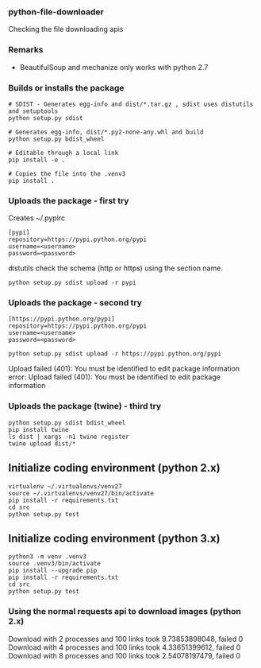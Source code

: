 ### python-file-downloader

Checking the file downloading apis

### Remarks
 * BeautifulSoup and mechanize only works with python 2.7

### Builds or installs the package
```
# SDIST - Generates egg-info and dist/*.tar.gz , sdist uses distutils and setuptools
python setup.py sdist

# Generates egg-info, dist/*.py2-none-any.whl and build 
python setup.py bdist_wheel

# Editable through a local link
pip install -e .

# Copies the file into the .venv3
pip install .
```

### Uploads the package - first try
Creates  ~/.pypirc
```
[pypi]
repository=https://pypi.python.org/pypi
username=<username>
password=<password>
```
distutils check the schema (http or https) using the section name.
```
python setup.py sdist upload -r pypi
```

### Uploads the package - second try

```
[https://pypi.python.org/pypi]
repository=https://pypi.python.org/pypi
username=<username>
password=<password>
```
```
python setup.py sdist upload -r https://pypi.python.org/pypi
```
Upload failed (401): You must be identified to edit package information
error: Upload failed (401): You must be identified to edit package information

### Uploads the package (twine) - third try
```
python setup.py sdist bdist_wheel
pip install twine
ls dist | xargs -n1 twine register
twine upload dist/*
```


## Initialize coding environment (python 2.x)
```
virtualenv ~/.virtualenvs/venv27 
source ~/.virtualenvs/venv27/bin/activate
pip install -r requirements.txt
cd src
python setup.py test
```

## Initialize coding environment (python 3.x)
```
python3 -m venv .venv3 
source .venv3/bin/activate
pip install --upgrade pip
pip install -r requirements.txt
cd src
python setup.py test
```

### Using the normal requests api to download images (python 2.x)

Download with 2 processes and 100 links took 9.73853898048, failed 0 
Download with 4 processes and 100 links took 4.33651399612, failed 0 
Download with 8 processes and 100 links took 2.54078197479, failed 0